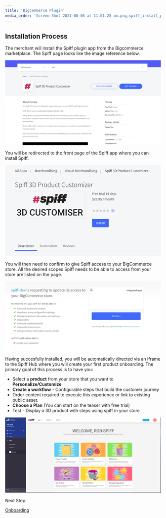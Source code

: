 ```yaml
---
title: 'BigCommerce Plugin'
media_order: 'Screen Shot 2021-08-06 at 11.01.28 am.png,spiff_install_page.png,Screen Shot 2021-08-06 at 11.07.47 am.png,spiff_hub_page.png'
---
```


## Installation Process

The merchant will install the Spiff plugin app from the Bigcommerce marketplace. The Spiff page looks like the image reference below.

![](Screen%20Shot%202021-08-06%20at%2011.01.28%20am.png)

You will be redirected to the front page of the Spiff app where you can install Spiff.

![](spiff_install_page.png)

You will then need to confirm to give Spiff access to your BigCommerce store. All the desired scopes Spiff needs to be able to access from your store are listed on the page.

![](Screen%20Shot%202021-08-06%20at%2011.07.47%20am.png)

Having succesfully installed, you will be automatically directed via an iframe to the Spiff Hub where you will create your first product onboarding. The primary goal of this process is to have you:

* Select a **product** from your store that you want to **Personalize/Customize**
* **Create a workflow** - Configurable steps that build the customer journey
* Order content required to execute this experience or link to existing public asset.
* **Choose a Plan** (You can start on the teaser with free trial)
* Test - Display a 3D product with steps using spiff in your store

![](spiff_hub_page.png)

Next Step:

[Onboarding](https://help.spiff.com.au//quick-start/onboarding)